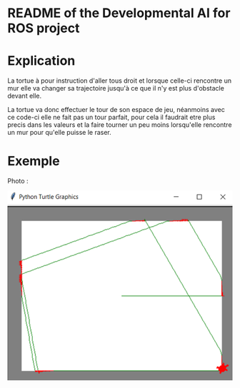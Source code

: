 # README of the Developmental AI for ROS project

# Explication 

La tortue à pour instruction d'aller tous droit et lorsque celle-ci rencontre un mur elle va changer 
sa trajectoire jusqu'à ce que il n'y est plus d'obstacle devant elle.


La tortue va donc effectuer le tour de son espace de jeu, néanmoins avec ce code-ci elle ne fait 
pas un tour parfait, pour cela il faudrait etre plus precis dans les valeurs et la faire tourner un peu moins
lorsqu'elle rencontre un mur pour qu'elle puisse le raser. 

# Exemple 

Photo : 

![](img.png)

